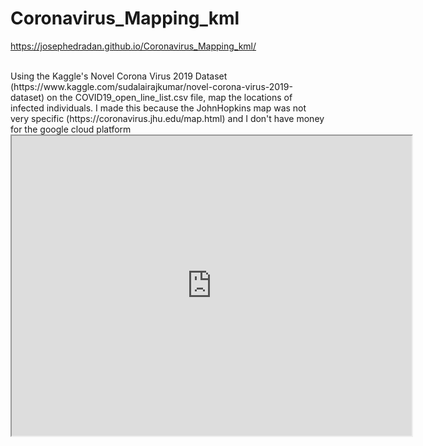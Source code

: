# Coronavirus_Mapping_kml

https://josephedradan.github.io/Coronavirus_Mapping_kml/

<br>
Using the Kaggle's Novel Corona Virus 2019 Dataset (https://www.kaggle.com/sudalairajkumar/novel-corona-virus-2019-dataset) on the COVID19_open_line_list.csv file, map the locations of infected individuals.
I made this because the JohnHopkins map was not very specific (https://coronavirus.jhu.edu/map.html) and I don't have money for the google cloud platform
<br>

<iframe src="https://www.google.com/maps/d/embed?mid=1ohBdb42Q5zrpkFQYuJaOB5DOPlWR5nL2&hl=en" width="640" height="480"></iframe>
